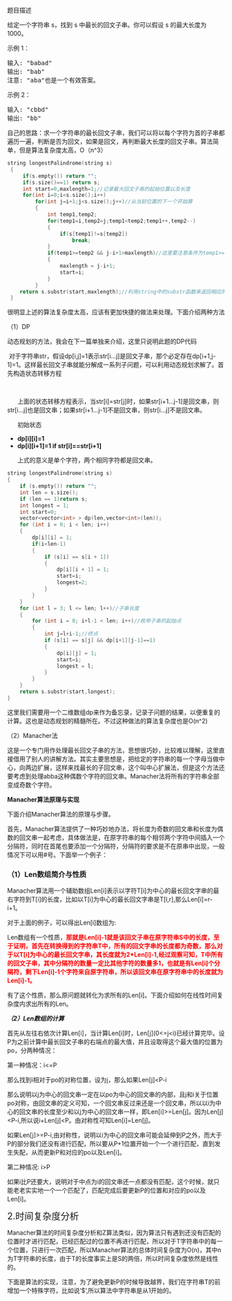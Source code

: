 题目描述
<p>给定一个字符串&nbsp;s，找到&nbsp;s&nbsp;中最长的回文子串。你可以假设&nbsp;s&nbsp;的最大长度为1000。</p>
<p>示例 1：</p>
<pre>输入: "babad"
输出: "bab"
注意: "aba"也是一个有效答案。
</pre>
<p>示例 2：</p>
<pre>输入: "cbbd"
输出: "bb"</pre>
</div>
<p>自己的思路：求一个字符串的最长回文子串，我们可以将以每个字符为首的子串都遍历一遍，判断是否为回文，如果是回文，再判断最大长度的回文子串。算法简单，但是算法复杂度太高，O（n^3）</p>

```cpp
string longestPalindrome(string s)
 {
     if(s.empty()) return "";
     if(s.size()==1) return s;
     int start=0,maxlength=1;//记录最大回文子串的起始位置以及长度
     for(int i=0;i<s.size();i++)
         for(int j=i+1;j<s.size();j++)//从当前位置的下一个开始算
         {
             int temp1,temp2;
             for(temp1=i,temp2=j;temp1<temp2;temp1++,temp2--)
             {
                 if(s[temp1]!=s[temp2])
                     break;
             }
             if(temp1>=temp2 && j-i+1>maxlength)//这里要注意条件为temp1>=temp2，因为如果是偶数个字符，相邻的两个经上一步会出现大于的情况
             {
                 maxlength = j-i+1;
                 start=i;
             }
         }
    return s.substr(start,maxlength);//利用string中的substr函数来返回相应的子串,第一个参数是起始位置，第二个参数是字符个数
 }
 ```
 
<p>很明显上述的算法复杂度太高，应该有更加快捷的做法来处理。下面介绍两种方法</p>
<p>（1）DP</p>
<p>动态规划的方法，我会在下一篇单独来介绍，这里只说明此题的DP代码</p>
<p>&nbsp;对于字符串str，假设dp[i,j]=1表示str[i...j]是回文子串，那个必定存在dp[i+1,j-1]=1。这样最长回文子串就能分解成一系列子问题，可以利用动态规划求解了。首先构造状态转移方程</p>

<p>&nbsp;</p>
<p>&nbsp; &nbsp; &nbsp;&nbsp;上面的状态转移方程表示，当str[i]=str[j]时，如果str[i+1...j-1]是回文串，则str[i...j]也是回文串；如果str[i+1...j-1]不是回文串，则str[i...j]不是回文串。</p>
<p>&nbsp; &nbsp; &nbsp;&nbsp;初始状态</p>
<ul>
<li><strong>dp[i][i]=1</strong></li>
<li><strong>dp[i][i+1]=1 if str[i]==str[i+1]</strong></li>
</ul>
<p>&nbsp; &nbsp; &nbsp;&nbsp;上式的意义是单个字符，两个相同字符都是回文串。</p>

```cpp
string longestPalindrome(string s)
{
    if (s.empty()) return "";
    int len = s.size();
    if (len == 1)return s;
    int longest = 1;
    int start=0;
    vector<vector<int> > dp(len,vector<int>(len));
    for (int i = 0; i < len; i++)
    {
        dp[i][i] = 1;
        if(i<len-1)
        {
            if (s[i] == s[i + 1])
            {
                dp[i][i + 1] = 1;
                start=i;
                longest=2;
            }
        }
    }
    for (int l = 3; l <= len; l++)//子串长度
    {
        for (int i = 0; i+l-1 < len; i++)//枚举子串的起始点
        {
            int j=l+i-1;//终点
            if (s[i] == s[j] && dp[i+1][j-1]==1)
            {
                dp[i][j] = 1;
                start=i;
                longest = l;
            }
        }
    }
    return s.substr(start,longest);
}
```

<p>这里我们需要用一个二维数组dp来作为备忘录，记录子问题的结果，以便重复的计算。这也是动态规划的精髓所在。不过这种做法的算法复杂度也是O(n^2)</p>
<p>（2）Manacher法</p>
<p>这是一个专门用作处理最长回文子串的方法，思想很巧妙，比较难以理解，这里直接借用了别人的讲解方法。其实主要思想是，把给定的字符串的每一个字母当做中心，向两边扩展，这样来找最长的子回文串，这个叫中心扩展法，但是这个方法还要考虑到处理abba这种偶数个字符的回文串。Manacher法将所有的字符串全部变成奇数个字符。</p>
<p><strong>Manacher算法原理与实现</strong></p>
<p>下面介绍Manacher算法的原理与步骤。</p>
<p>首先，Manacher算法提供了一种巧妙地办法，将长度为奇数的回文串和长度为偶数的回文串一起考虑，具体做法是，在原字符串的每个相邻两个字符中间插入一个分隔符，同时在首尾也要添加一个分隔符，分隔符的要求是不在原串中出现，一般情况下可以用#号。下面举一个例子：</p>
<h3>（1）Len数组简介与性质</h3>
<p>Manacher算法用一个辅助数组Len[i]表示以字符T[i]为中心的最长回文字串的最右字符到T[i]的长度，比如以T[i]为中心的最长回文字串是T[l,r],那么Len[i]=r-i+1。</p>
<p>对于上面的例子，可以得出Len[i]数组为:</p>
<p>Len数组有一个性质，<span style="color: #ff0000"><strong>那就是Len[i]-1就是该回文子串在原字符串S中的长度，至于证明，首先在转换得到的字符串T中，所有的回文字串的长度都为奇数，那么对于以T[i]为中心的最长回文字串，其长度就为2*Len[i]-1,经过观察可知，T中所有的回文子串，其中分隔符的数量一定比其他字符的数量多1，也就是有Len[i]个分隔符，剩下Len[i]-1个字符来自原字符串，所以该回文串在原字符串中的长度就为Len[i]-1。</strong></span></p>
<p>有了这个性质，那么原问题就转化为求所有的Len[i]。下面介绍如何在线性时间复杂度内求出所有的Len。</p>
<p><em id="__mceDel"><strong>（2）Len数组的计算</strong></em></p>
<p>首先从左往右依次计算Len[i]，当计算Len[i]时，Len[j](0&lt;=j&lt;i)已经计算完毕。设P为之前计算中最长回文子串的右端点的最大值，并且设取得这个最大值的位置为po，分两种情况：</p>
<p>第一种情况：i&lt;=P</p>
<p>那么找到i相对于po的对称位置，设为j，那么如果Len[j]&lt;P-i</p>

<p>那么说明以j为中心的回文串一定在以po为中心的回文串的内部，且j和i关于位置po对称，由回文串的定义可知，一个回文串反过来还是一个回文串，所以以i为中心的回文串的长度至少和以j为中心的回文串一样，即Len[i]&gt;=Len[j]。因为Len[j]&lt;P-i,所以说i+Len[j]&lt;P。由对称性可知Len[i]=Len[j]。</p>
<p>如果Len[j]&gt;=P-i,由对称性，说明以i为中心的回文串可能会延伸到P之外，而大于P的部分我们还没有进行匹配，所以要从P+1位置开始一个一个进行匹配，直到发生失配，从而更新P和对应的po以及Len[i]。</p>
<p>第二种情况:&nbsp;i&gt;P</p>
<p>如果i比P还要大，说明对于中点为i的回文串还一点都没有匹配，这个时候，就只能老老实实地一个一个匹配了，匹配完成后要更新P的位置和对应的po以及Len[i]。</p>
<p><span style="font-size: 1.5em">2.时间复杂度分析</span></p>
<p>Manacher算法的时间复杂度分析和Z算法类似，因为算法只有遇到还没有匹配的位置时才进行匹配，已经匹配过的位置不再进行匹配，所以对于T字符串中的每一个位置，只进行一次匹配，所以Manacher算法的总体时间复杂度为O(n)，其中n为T字符串的长度，由于T的长度事实上是S的两倍，所以时间复杂度依然是线性的。</p>
<p>下面是算法的实现，注意，为了避免更新P的时候导致越界，我们在字符串T的前增加一个特殊字符，比如说‘$’,所以算法中字符串是从1开始的。</p>
